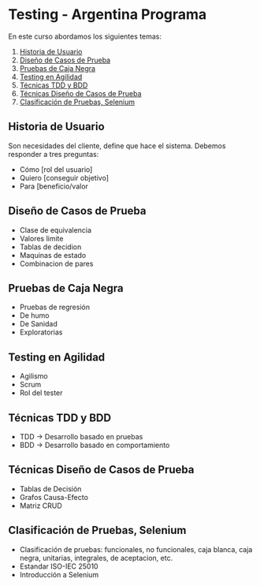 # Testing - Argentina Programa

En este curso abordamos los siguientes temas: 
1. [Historia de Usuario](#historia-de-usuario)
2. [Diseño de Casos de Prueba](#diseño-de-casos-de-prueba)
3. [Pruebas de Caja Negra](#pruebas-de-caja-negra)
4. [Testing en Agilidad](#testing-en-agilidad)
5. [Técnicas TDD y BDD](#técnicas-tdd-y-bdd)
6. [Técnicas Diseño de Casos de Prueba](#técnicas-diseño-de-casos-de-prueba)
7. [Clasificación de Pruebas, Selenium](#clasificación-de-pruebas,-selenium)

## Historia de Usuario
Son necesidades del cliente, define que hace el sistema.
Debemos responder a tres preguntas:
- Cómo [rol del usuario]
- Quiero [conseguir objetivo]
- Para [beneficio/valor

## Diseño de Casos de Prueba
- Clase de equivalencia 
- Valores limite
- Tablas de decidion
- Maquinas de estado
- Combinacion de pares
  
## Pruebas de Caja Negra
- Pruebas de regresión
- De humo
- De Sanidad
- Exploratorias

## Testing en Agilidad
- Agilismo
- Scrum
- Rol del tester

## Técnicas TDD y BDD
- TDD → Desarrollo basado en pruebas
- BDD → Desarrollo basado en comportamiento

## Técnicas Diseño de Casos de Prueba
- Tablas de Decisión
- Grafos Causa-Efecto
- Matriz CRUD

## Clasificación de Pruebas, Selenium
- Clasificación de pruebas: funcionales, no funcionales, caja blanca, caja negra, unitarias, integrales, de aceptacion, etc.
- Estandar ISO-IEC 25010
- Introducción a Selenium

